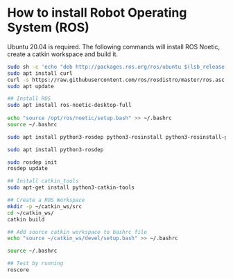 # How to install Robot Operating System (ROS)

Ubuntu 20.04 is required. The following commands will install ROS Noetic, create a catkin workspace and build it.

```bash
sudo sh -c 'echo "deb http://packages.ros.org/ros/ubuntu $(lsb_release -sc) main" > /etc/apt/sources.list.d/ros-latest.list'
sudo apt install curl
curl -s https://raw.githubusercontent.com/ros/rosdistro/master/ros.asc | sudo apt-key add -
sudo apt update

## Install ROS
sudo apt install ros-noetic-desktop-full
 
echo "source /opt/ros/noetic/setup.bash" >> ~/.bashrc
source ~/.bashrc

sudo apt install python3-rosdep python3-rosinstall python3-rosinstall-generator python3-wstool build-essential

sudo apt install python3-rosdep

sudo rosdep init
rosdep update

## Install catkin_tools
sudo apt-get install python3-catkin-tools

## Create a ROS Workspace
mkdir -p ~/catkin_ws/src
cd ~/catkin_ws/
catkin build

## Add source catkin workspace to bashrc file
echo "source ~/catkin_ws/devel/setup.bash" >> ~/.bashrc

source ~/.bashrc

## Test by running
roscore
```